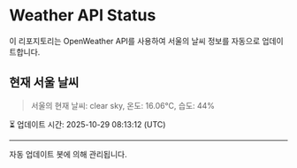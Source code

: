 
# Weather API Status

이 리포지토리는 OpenWeather API를 사용하여 서울의 날씨 정보를 자동으로 업데이트합니다.

## 현재 서울 날씨
> 서울의 현재 날씨: clear sky, 온도: 16.06°C, 습도: 44%

⏳ 업데이트 시간: 2025-10-29 08:13:12 (UTC)

---
자동 업데이트 봇에 의해 관리됩니다.
